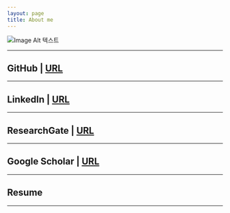 ```yaml
---
layout: page
title: About me
---
```

![Image Alt 텍스트](https://userdyk-github.github.io/About%20me/assets/img/userdyk.jpg)
<hr>

## GitHub | [URL](https://github.com/aglipthhau/)
<hr>



## LinkedIn | [URL](https://www.linkedin.com/in/userdyk/)
<hr>



## ResearchGate | [URL](https://www.researchgate.net/profile/Dongmyeong_Lee2)
<hr>



## Google Scholar | [URL]()
<hr>



## Resume

<hr>
